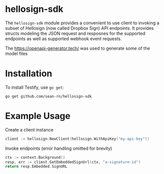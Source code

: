 hellosign-sdk
=============

The `hellosign-sdk` module provides a convenient to use client to invoking a subset of 
Hellosign (now called Dropbox Sign) API endpoints.  It provides structs modeling the JSON
request and resposnes for the supported endpoints as well as supported webhook event requests.

The https://openapi-generator.tech/ was used to generate some of the model files

Installation
============

To install Testify, use `go get`:

    go get github.com/sean-rn/hellosign-sdk

Example Usage
=============

Create a client instance
```go
client := hellosign.NewClient(hellosign.WithApiKey("my-api-key"))
```

Invoke endpoints (error handling omitted for brevity)
```go
ctx := context.Background()
resp, err := client.GetEmbeddedSignUrl(ctx, "a-signature-id")
return resp.Embedded.SignURL
```